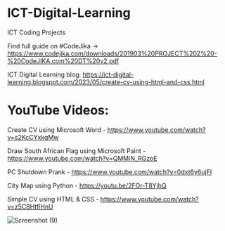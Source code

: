 # ICT-Digital-Learning
ICT Coding Projects

Find full guide on #CodeJika -> https://www.codejika.com/downloads/201903%20PROJECT%202%20-%20CodeJIKA.com%20DT%20v2.pdf

ICT Digital Learning blog: https://ict-digital-learning.blogspot.com/2023/05/create-cv-using-html-and-css.html

YouTube Videos:
================
Create CV using Microsoft Word - https://www.youtube.com/watch?v=s2KcCYxkgMw

Draw South African Flag using Microsoft Paint - https://www.youtube.com/watch?v=QMMiN_RGzoE

PC Shutdown Prank - https://www.youtube.com/watch?v=0dxt6y6ujFI

City Map using Python - https://youtu.be/2FOr-T8YjhQ

Simple CV using HTML & CSS - https://www.youtube.com/watch?v=z5C8HtflHnU


![Screenshot (9)](https://github.com/Digital-101/ICT-Digital-Learning/assets/65094648/e7b2862a-16fc-4268-85d7-6a5dcf972ace)
